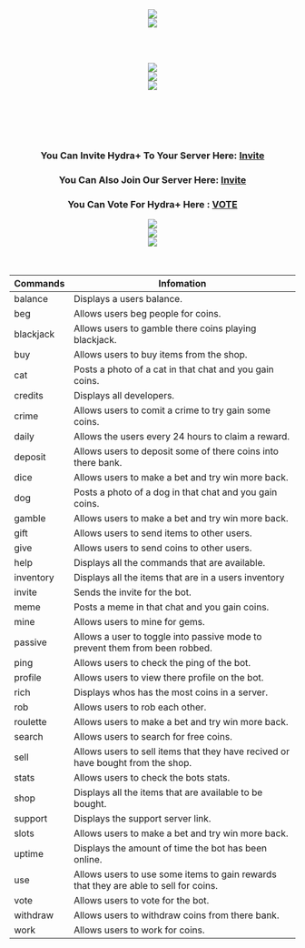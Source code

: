 <div align=center>
<center><a href="https://discord.gg/XqezQaK"><img src="https://i.gyazo.com/3b84349c34a5b9aaf6f88b4192143107.png"/></a></center>
<center><a href="https://discord.gg/XqezQaK"><img src="https://i.gyazo.com/75bb49193d42dadbb489a49953ac138f.png"/></a></center>


<br><br>
  <div align=center>

  </a>

    

  
<div align=center>
<center><a href="https://discord.gg/XqezQaK"><img src="https://top.gg/api/widget/status/735577260916080720.svg?noavatar=true&leftcolor=1A191A&lefttextcolor=00CDCD&righttextcolor=1A191A&rightcolor=1A191A"/></a></center> 

<center><a href="https://discord.gg/XqezQaK"><img src="https://top.gg/api/widget/servers/735577260916080720.svg?noavatar=true&leftcolor=1A191A&lefttextcolor=00CDCD&righttextcolor=1A191A&rightcolor=43b581"/></a></center>

<center><a href="https://top.gg/bot/679710920334639115/vote"><img src="https://top.gg/api/widget/upvotes/735577260916080720.svg?noavatar=true&leftcolor=1A191A&lefttextcolor=00CDCD&righttextcolor=1A191A&rightcolor=43b581"/>
</a></center>
<br><br>


<br><br>
### You Can Invite Hydra+ To Your Server Here: [Invite](https://discord.com/oauth2/authorize?client_id=735577260916080720&permissions=8&integration_type=0&scope=bot) 
### You Can Also Join Our Server Here: [Invite](https://discord.gg/XqezQaK)
### You Can Vote For Hydra+ Here : [VOTE](https://top.gg/bot/735577260916080720/vote)

<center><a href="https://discord.gg/XqezQaK"><img src="https://i.gyazo.com/224fe37f2f1c304357e5e765bfb45bb6.png"/></a></center>
<center><a href="https://discord.gg/XqezQaK"><img src="https://i.gyazo.com/500ddd293a7d34d47c042fa0f0861be9.png"/></a></center>
<center><a href="https://discord.gg/XqezQaK"><img src="https://p82.cooltext.com/Rendered/Cool%20Text%20-%20After%20You%20Will%20See%20A%20Webhook%20For%20Your%20Vote%20Then%20Type%20h%20vc%20After%20462790226528179.png"/></a></center>
<br><br>

Commands | Infomation
-----|------------
balance | Displays a users balance.
beg | Allows users beg people for coins.
blackjack | Allows users to gamble there coins playing blackjack.
buy | Allows users to buy items from the shop.
cat | Posts a photo of a cat in that chat and you gain coins.
credits | Displays all developers.
crime | Allows users to comit a crime to try gain some coins.
daily | Allows the users every 24 hours to claim a reward.
deposit | Allows users to deposit some of there coins into there bank.
dice | Allows users to make a bet and try win more back.
dog | Posts a photo of a dog in that chat and you gain coins.
gamble | Allows users to make a bet and try win more back.
gift | Allows users to send items to other users.
give | Allows users to send coins to other users.
help | Displays all the commands that are available.
inventory | Displays all the items that are in a users inventory
invite | Sends the invite for the bot.
meme | Posts a meme in that chat and you gain coins.
mine | Allows users to mine for gems.
passive | Allows a user to toggle into passive mode to prevent them from been robbed.
ping | Allows users to check the ping of the bot.
profile | Allows users to view there profile on the bot.
rich | Displays whos has the most coins in a server. 
rob | Allows users to rob each other.
roulette | Allows users to make a bet and try win more back.
search | Allows users to search for free coins.
sell | Allows users to sell items that they have recived or have bought from the shop.
stats | Allows users to check the bots stats.
shop | Displays all the items that are available to be bought.
support | Displays the support server link.
slots | Allows users to make a bet and try win more back.
uptime | Displays the amount of time the bot has been online.
use | Allows users to use some items to gain rewards that they are able to sell for coins.
vote | Allows users to vote for the bot.
withdraw | Allows users to withdraw coins from there bank.
work | Allows users to work for coins.
